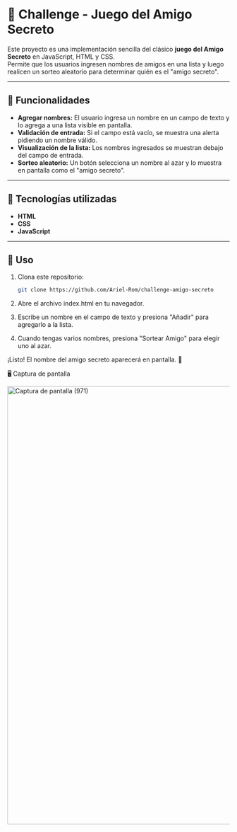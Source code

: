 # 🎁 Challenge - Juego del Amigo Secreto

Este proyecto es una implementación sencilla del clásico **juego del Amigo Secreto** en JavaScript, HTML y CSS.  
Permite que los usuarios ingresen nombres de amigos en una lista y luego realicen un sorteo aleatorio para determinar quién es el "amigo secreto".

---

## 📜 Funcionalidades

- **Agregar nombres:** El usuario ingresa un nombre en un campo de texto y lo agrega a una lista visible en pantalla.
- **Validación de entrada:** Si el campo está vacío, se muestra una alerta pidiendo un nombre válido.
- **Visualización de la lista:** Los nombres ingresados se muestran debajo del campo de entrada.
- **Sorteo aleatorio:** Un botón selecciona un nombre al azar y lo muestra en pantalla como el "amigo secreto".

---

## 🚀 Tecnologías utilizadas

- **HTML**
- **CSS**
- **JavaScript**

---

## 📌 Uso

1. Clona este repositorio:
   ```bash
   git clone https://github.com/Ariel-Rom/challenge-amigo-secreto
   
2. Abre el archivo index.html en tu navegador.

3. Escribe un nombre en el campo de texto y presiona "Añadir" para agregarlo a la lista.

4. Cuando tengas varios nombres, presiona "Sortear Amigo" para elegir uno al azar.

¡Listo! El nombre del amigo secreto aparecerá en pantalla. 🎉

🖥️ Captura de pantalla

<img width="1797" height="991" alt="Captura de pantalla (971)" src="https://github.com/user-attachments/assets/cf012568-097e-433f-ace7-e61449dc52ec" />
